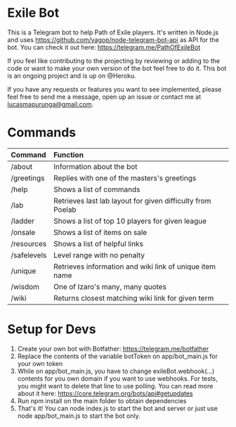 # Exile Bot
This is a Telegram bot to help Path of Exile players. It's written in Node.js and uses https://github.com/yagop/node-telegram-bot-api as API for the bot. You can check it out here: https://telegram.me/PathOfExileBot

If you feel like contributing to the projecting by reviewing or adding to the code or want to make your own version of the bot feel free to do it. This bot is an ongoing project and is up on @Heroku.

If you have any requests or features you want to see implemented, please feel free to send me a message, open up an issue or contact me at lucasmapurunga@gmail.com.

# Commands

| Command     | Function                                         
|:------------|:-------------------------------------------------|
| /about      | Information about the bot   |
| /greetings  | Replies with one of the masters's greetings
| /help       | Shows a list of commands
| /lab        | Retrieves last lab layout for given difficulty from Poelab
| /ladder     | Shows a list of top 10 players for given league
| /onsale     | Shows a list of items on sale
| /resources  | Shows a list of helpful links
| /safelevels | Level range with no penalty
| /unique     | Retrieves information and wiki link of unique item name
| /wisdom     | One of Izaro's many, many quotes
| /wiki       | Returns closest matching wiki link for given term




# Setup for Devs
1. Create your own bot with Botfather: https://telegram.me/botfather
2. Replace the contents of the variable botToken on app/bot_main.js for your own token
3. While on app/bot_main.js, you have to change exileBot.webhook(...) contents for you own domain if you want to use webhooks. For tests, you might want to delete that line to use polling. You can read more about it here: https://core.telegram.org/bots/api#getupdates
4. Run npm install on the main folder to obtain dependencies
5. That's it! You can node index.js to start the bot and server or just use node app/bot_main.js to start the bot only.

